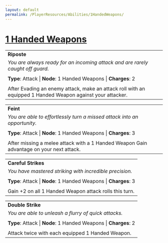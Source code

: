 ```yaml
---
layout: default
permalink: /PlayerResources/Abilities/1HandedWeapons/
---
```

# [1 Handed Weapons](#1-Handed-Weapons)

|                                                                                                            |
| :--------------------------------------------------------------------------------------------------------- |
| **Riposte**                                                                                                |
| *You are always ready for an incoming attack and are rarely caught off guard.*                             |
|                                                                                                            |
| **Type**: Attack   \|   **Node**: 1 Handed Weapons   \|   **Charges**: 2                                   |
|                                                                                                            |
| After Evading an enemy attack, make an attack roll with an equipped 1 Handed Weapon against your attacker. |

|                                                                                               |
| :-------------------------------------------------------------------------------------------- |
| **Feint**                                                                                     |
| *You are able to effortlessly turn a missed attack into an opportunity.*                      |
|                                                                                               |
| **Type**: Attack   \|   **Node**: 1 Handed Weapons   \|   **Charges**: 3                      |
|                                                                                               |
| After missing a melee attack with a 1 Handed Weapon Gain advantage on your next attack.  <br> |

|                                                                          |
| :----------------------------------------------------------------------- |
| **Careful Strikes**                                                      |
| *You have mastered striking with incredible precision.*                  |
|                                                                          |
| **Type**: Attack   \|   **Node**: 1 Handed Weapons   \|   **Charges**: 3 |
|                                                                          |
| Gain +2 on all 1 Handed Weapon attack rolls this turn.                   |

|                                                                          |
| :----------------------------------------------------------------------- |
| **Double Strike**                                                        |
| *You are able to unleash a flurry of quick attacks.*                     |
|                                                                          |
| **Type**: Attack   \|   **Node**: 1 Handed Weapons   \|   **Charges**: 2 |
|                                                                          |
| Attack twice with each equipped 1 Handed Weapon.                         |
